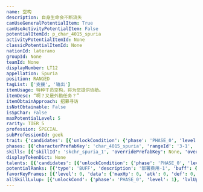 ```yaml
---
name: 空构
description: 自身生命会不断流失
canUseGeneralPotentialItem: True
canUseActivityPotentialItem: False
potentialItemId: p_char_4015_spuria
activityPotentialItemId: None
classicPotentialItemId: None
nationId: laterano
groupId: None
teamId: None
displayNumber: LT12
appellation: Spuria
position: RANGED
tagList: ['支援', '输出']
itemUsage: 特种干员空构，将为您提供协助。
itemDesc: “啊？又是外勤任务？”
itemObtainApproach: 招募寻访
isNotObtainable: False
isSpChar: False
maxPotentialLevel: 5
rarity: TIER_5
profession: SPECIAL
subProfessionId: geek
trait: {'candidates': [{'unlockCondition': {'phase': 'PHASE_0', 'level': 1}, 'requiredPotentialRank': 0, 'blackboard': [{'key': 'hp_ratio', 'value': 0.03, 'valueStr': None}], 'overrideDescripton': None, 'prefabKey': None, 'rangeId': None}]}
phases: [{'characterPrefabKey': 'char_4015_spuria', 'rangeId': '3-1', 'maxLevel': 50, 'attributesKeyFrames': [{'level': 1, 'data': {'maxHp': 805, 'atk': 233, 'def': 53, 'magicResistance': 10.0, 'cost': 10, 'blockCnt': 1, 'moveSpeed': 1.0, 'attackSpeed': 100.0, 'baseAttackTime': 1.3, 'respawnTime': 70, 'hpRecoveryPerSec': 0.0, 'spRecoveryPerSec': 1.0, 'maxDeployCount': 1, 'maxDeckStackCnt': 0, 'tauntLevel': 0, 'massLevel': 0, 'baseForceLevel': 0, 'stunImmune': False, 'silenceImmune': False, 'sleepImmune': False, 'frozenImmune': False, 'levitateImmune': False}}, {'level': 50, 'data': {'maxHp': 1150, 'atk': 389, 'def': 82, 'magicResistance': 10.0, 'cost': 10, 'blockCnt': 1, 'moveSpeed': 1.0, 'attackSpeed': 100.0, 'baseAttackTime': 1.3, 'respawnTime': 70, 'hpRecoveryPerSec': 0.0, 'spRecoveryPerSec': 1.0, 'maxDeployCount': 1, 'maxDeckStackCnt': 0, 'tauntLevel': 0, 'massLevel': 0, 'baseForceLevel': 0, 'stunImmune': False, 'silenceImmune': False, 'sleepImmune': False, 'frozenImmune': False, 'levitateImmune': False}}], 'evolveCost': None}, {'characterPrefabKey': 'char_4015_spuria', 'rangeId': '3-3', 'maxLevel': 70, 'attributesKeyFrames': [{'level': 1, 'data': {'maxHp': 1150, 'atk': 389, 'def': 82, 'magicResistance': 10.0, 'cost': 12, 'blockCnt': 1, 'moveSpeed': 1.0, 'attackSpeed': 100.0, 'baseAttackTime': 1.3, 'respawnTime': 70, 'hpRecoveryPerSec': 0.0, 'spRecoveryPerSec': 1.0, 'maxDeployCount': 1, 'maxDeckStackCnt': 0, 'tauntLevel': 0, 'massLevel': 0, 'baseForceLevel': 0, 'stunImmune': False, 'silenceImmune': False, 'sleepImmune': False, 'frozenImmune': False, 'levitateImmune': False}}, {'level': 70, 'data': {'maxHp': 1514, 'atk': 549, 'def': 110, 'magicResistance': 10.0, 'cost': 12, 'blockCnt': 1, 'moveSpeed': 1.0, 'attackSpeed': 100.0, 'baseAttackTime': 1.3, 'respawnTime': 70, 'hpRecoveryPerSec': 0.0, 'spRecoveryPerSec': 1.0, 'maxDeployCount': 1, 'maxDeckStackCnt': 0, 'tauntLevel': 0, 'massLevel': 0, 'baseForceLevel': 0, 'stunImmune': False, 'silenceImmune': False, 'sleepImmune': False, 'frozenImmune': False, 'levitateImmune': False}}], 'evolveCost': [{'id': '3281', 'count': 4, 'type': 'MATERIAL'}, {'id': '30032', 'count': 5, 'type': 'MATERIAL'}, {'id': '30052', 'count': 2, 'type': 'MATERIAL'}]}, {'characterPrefabKey': 'char_4015_spuria', 'rangeId': '3-3', 'maxLevel': 80, 'attributesKeyFrames': [{'level': 1, 'data': {'maxHp': 1514, 'atk': 549, 'def': 110, 'magicResistance': 10.0, 'cost': 12, 'blockCnt': 1, 'moveSpeed': 1.0, 'attackSpeed': 100.0, 'baseAttackTime': 1.3, 'respawnTime': 70, 'hpRecoveryPerSec': 0.0, 'spRecoveryPerSec': 1.0, 'maxDeployCount': 1, 'maxDeckStackCnt': 0, 'tauntLevel': 0, 'massLevel': 0, 'baseForceLevel': 0, 'stunImmune': False, 'silenceImmune': False, 'sleepImmune': False, 'frozenImmune': False, 'levitateImmune': False}}, {'level': 80, 'data': {'maxHp': 1893, 'atk': 662, 'def': 138, 'magicResistance': 10.0, 'cost': 12, 'blockCnt': 1, 'moveSpeed': 1.0, 'attackSpeed': 100.0, 'baseAttackTime': 1.3, 'respawnTime': 70, 'hpRecoveryPerSec': 0.0, 'spRecoveryPerSec': 1.0, 'maxDeployCount': 1, 'maxDeckStackCnt': 0, 'tauntLevel': 0, 'massLevel': 0, 'baseForceLevel': 0, 'stunImmune': False, 'silenceImmune': False, 'sleepImmune': False, 'frozenImmune': False, 'levitateImmune': False}}], 'evolveCost': [{'id': '3283', 'count': 3, 'type': 'MATERIAL'}, {'id': '31034', 'count': 7, 'type': 'MATERIAL'}, {'id': '31053', 'count': 9, 'type': 'MATERIAL'}]}]
skills: [{'skillId': 'skchr_spuria_1', 'overridePrefabKey': None, 'overrideTokenKey': None, 'levelUpCostCond': [{'unlockCond': {'phase': 'PHASE_2', 'level': 1}, 'lvlUpTime': 28800, 'levelUpCost': [{'id': '3303', 'count': 5, 'type': 'MATERIAL'}, {'id': '30084', 'count': 3, 'type': 'MATERIAL'}, {'id': '31023', 'count': 3, 'type': 'MATERIAL'}]}, {'unlockCond': {'phase': 'PHASE_2', 'level': 1}, 'lvlUpTime': 57600, 'levelUpCost': [{'id': '3303', 'count': 6, 'type': 'MATERIAL'}, {'id': '31024', 'count': 3, 'type': 'MATERIAL'}, {'id': '30094', 'count': 5, 'type': 'MATERIAL'}]}, {'unlockCond': {'phase': 'PHASE_2', 'level': 1}, 'lvlUpTime': 86400, 'levelUpCost': [{'id': '3303', 'count': 10, 'type': 'MATERIAL'}, {'id': '30135', 'count': 4, 'type': 'MATERIAL'}, {'id': '30054', 'count': 4, 'type': 'MATERIAL'}]}], 'unlockCond': {'phase': 'PHASE_0', 'level': 1}}, {'skillId': 'skchr_spuria_2', 'overridePrefabKey': None, 'overrideTokenKey': None, 'levelUpCostCond': [{'unlockCond': {'phase': 'PHASE_2', 'level': 1}, 'lvlUpTime': 28800, 'levelUpCost': [{'id': '3303', 'count': 5, 'type': 'MATERIAL'}, {'id': '30064', 'count': 2, 'type': 'MATERIAL'}, {'id': '31013', 'count': 3, 'type': 'MATERIAL'}]}, {'unlockCond': {'phase': 'PHASE_2', 'level': 1}, 'lvlUpTime': 57600, 'levelUpCost': [{'id': '3303', 'count': 6, 'type': 'MATERIAL'}, {'id': '31054', 'count': 3, 'type': 'MATERIAL'}, {'id': '31024', 'count': 6, 'type': 'MATERIAL'}]}, {'unlockCond': {'phase': 'PHASE_2', 'level': 1}, 'lvlUpTime': 86400, 'levelUpCost': [{'id': '3303', 'count': 10, 'type': 'MATERIAL'}, {'id': '30145', 'count': 4, 'type': 'MATERIAL'}, {'id': '31044', 'count': 3, 'type': 'MATERIAL'}]}], 'unlockCond': {'phase': 'PHASE_1', 'level': 1}}]
displayTokenDict: None
talents: [{'candidates': [{'unlockCondition': {'phase': 'PHASE_0', 'level': 1}, 'requiredPotentialRank': 0, 'prefabKey': '1', 'name': '装弹对比实验', 'description': '每次攻击时有30%概率触发下列效果之一：攻击变为二连击；目标<$ba.stun>晕眩</>0.5秒；攻击无视目标防御力的60%', 'rangeId': None, 'blackboard': [{'key': 'prob', 'value': 0.3, 'valueStr': None}, {'key': 'stun', 'value': 0.5, 'valueStr': None}, {'key': 'def_penetrate', 'value': 0.6, 'valueStr': None}], 'tokenKey': None}, {'unlockCondition': {'phase': 'PHASE_1', 'level': 1}, 'requiredPotentialRank': 0, 'prefabKey': '1', 'name': '装弹对比实验', 'description': '每次攻击时有50%概率触发下列效果之一：攻击变为二连击；目标<$ba.stun>晕眩</>1秒；攻击无视目标防御力的60%', 'rangeId': None, 'blackboard': [{'key': 'prob', 'value': 0.5, 'valueStr': None}, {'key': 'stun', 'value': 1.0, 'valueStr': None}, {'key': 'def_penetrate', 'value': 0.6, 'valueStr': None}], 'tokenKey': None}, {'unlockCondition': {'phase': 'PHASE_2', 'level': 1}, 'requiredPotentialRank': 0, 'prefabKey': '1', 'name': '装弹对比实验', 'description': '每次攻击时有70%概率触发下列效果之一：攻击变为二连击；目标<$ba.stun>晕眩</>1秒；攻击无视目标防御力的80%', 'rangeId': None, 'blackboard': [{'key': 'prob', 'value': 0.7, 'valueStr': None}, {'key': 'stun', 'value': 1.0, 'valueStr': None}, {'key': 'def_penetrate', 'value': 0.8, 'valueStr': None}], 'tokenKey': None}]}]
potentialRanks: [{'type': 'BUFF', 'description': '部署费用-1', 'buff': {'attributes': {'abnormalFlags': None, 'abnormalImmunes': None, 'abnormalAntis': None, 'abnormalCombos': None, 'abnormalComboImmunes': None, 'attributeModifiers': [{'attributeType': 'COST', 'formulaItem': 'ADDITION', 'value': -1.0, 'loadFromBlackboard': False, 'fetchBaseValueFromSourceEntity': False}]}}, 'equivalentCost': None}, {'type': 'BUFF', 'description': '再部署时间-4秒', 'buff': {'attributes': {'abnormalFlags': None, 'abnormalImmunes': None, 'abnormalAntis': None, 'abnormalCombos': None, 'abnormalComboImmunes': None, 'attributeModifiers': [{'attributeType': 'RESPAWN_TIME', 'formulaItem': 'ADDITION', 'value': -4.0, 'loadFromBlackboard': False, 'fetchBaseValueFromSourceEntity': False}]}}, 'equivalentCost': None}, {'type': 'BUFF', 'description': '攻击力+24', 'buff': {'attributes': {'abnormalFlags': None, 'abnormalImmunes': None, 'abnormalAntis': None, 'abnormalCombos': None, 'abnormalComboImmunes': None, 'attributeModifiers': [{'attributeType': 'ATK', 'formulaItem': 'ADDITION', 'value': 24.0, 'loadFromBlackboard': False, 'fetchBaseValueFromSourceEntity': False}]}}, 'equivalentCost': None}, {'type': 'BUFF', 'description': '再部署时间-6秒', 'buff': {'attributes': {'abnormalFlags': None, 'abnormalImmunes': None, 'abnormalAntis': None, 'abnormalCombos': None, 'abnormalComboImmunes': None, 'attributeModifiers': [{'attributeType': 'RESPAWN_TIME', 'formulaItem': 'ADDITION', 'value': -6.0, 'loadFromBlackboard': False, 'fetchBaseValueFromSourceEntity': False}]}}, 'equivalentCost': None}, {'type': 'BUFF', 'description': '部署费用-1', 'buff': {'attributes': {'abnormalFlags': None, 'abnormalImmunes': None, 'abnormalAntis': None, 'abnormalCombos': None, 'abnormalComboImmunes': None, 'attributeModifiers': [{'attributeType': 'COST', 'formulaItem': 'ADDITION', 'value': -1.0, 'loadFromBlackboard': False, 'fetchBaseValueFromSourceEntity': False}]}}, 'equivalentCost': None}]
favorKeyFrames: [{'level': 0, 'data': {'maxHp': 0, 'atk': 0, 'def': 0, 'magicResistance': 0.0, 'cost': 0, 'blockCnt': 0, 'moveSpeed': 0.0, 'attackSpeed': 0.0, 'baseAttackTime': 0.0, 'respawnTime': 0, 'hpRecoveryPerSec': 0.0, 'spRecoveryPerSec': 0.0, 'maxDeployCount': 0, 'maxDeckStackCnt': 0, 'tauntLevel': 0, 'massLevel': 0, 'baseForceLevel': 0, 'stunImmune': False, 'silenceImmune': False, 'sleepImmune': False, 'frozenImmune': False, 'levitateImmune': False}}, {'level': 50, 'data': {'maxHp': 200, 'atk': 45, 'def': 0, 'magicResistance': 0.0, 'cost': 0, 'blockCnt': 0, 'moveSpeed': 0.0, 'attackSpeed': 0.0, 'baseAttackTime': 0.0, 'respawnTime': 0, 'hpRecoveryPerSec': 0.0, 'spRecoveryPerSec': 0.0, 'maxDeployCount': 0, 'maxDeckStackCnt': 0, 'tauntLevel': 0, 'massLevel': 0, 'baseForceLevel': 0, 'stunImmune': False, 'silenceImmune': False, 'sleepImmune': False, 'frozenImmune': False, 'levitateImmune': False}}]
allSkillLvlup: [{'unlockCond': {'phase': 'PHASE_0', 'level': 1}, 'lvlUpCost': [{'id': '3301', 'count': 4, 'type': 'MATERIAL'}]}, {'unlockCond': {'phase': 'PHASE_0', 'level': 1}, 'lvlUpCost': [{'id': '3301', 'count': 4, 'type': 'MATERIAL'}, {'id': '30051', 'count': 5, 'type': 'MATERIAL'}]}, {'unlockCond': {'phase': 'PHASE_0', 'level': 1}, 'lvlUpCost': [{'id': '3302', 'count': 6, 'type': 'MATERIAL'}, {'id': '30062', 'count': 2, 'type': 'MATERIAL'}]}, {'unlockCond': {'phase': 'PHASE_1', 'level': 1}, 'lvlUpCost': [{'id': '3302', 'count': 6, 'type': 'MATERIAL'}, {'id': '30012', 'count': 8, 'type': 'MATERIAL'}]}, {'unlockCond': {'phase': 'PHASE_1', 'level': 1}, 'lvlUpCost': [{'id': '3302', 'count': 6, 'type': 'MATERIAL'}, {'id': '30033', 'count': 5, 'type': 'MATERIAL'}]}, {'unlockCond': {'phase': 'PHASE_1', 'level': 1}, 'lvlUpCost': [{'id': '3303', 'count': 6, 'type': 'MATERIAL'}, {'id': '30063', 'count': 3, 'type': 'MATERIAL'}, {'id': '30023', 'count': 2, 'type': 'MATERIAL'}]}]
---
```


